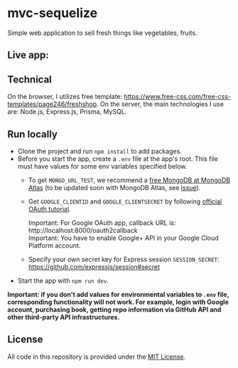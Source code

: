# mvc-sequelize
Simple web application to sell fresh things like vegetables, fruits.

## Live app:


## Technical

On the browser, I utilizes free template: https://www.free-css.com/free-css-templates/page246/freshshop.
On the server, the main technologies I use are: Node.js, Express.js, Prisma, MySQL.

## Run locally

- Clone the project and run `npm install` to add packages.
- Before you start the app, create a `.env` file at the app's root. This file must have values for some env variables specified below.
  - To get `MONGO_URL_TEST`, we recommend a [free MongoDB at MongoDB Atlas](https://docs.mongodb.com/manual/tutorial/atlas-free-tier-setup/) (to be updated soon with MongoDB Atlas, see [issue](https://github.com/async-labs/builderbook/issues/138)).
  - Get `GOOGLE_CLIENTID` and `GOOGLE_CLIENTSECRET` by following [official OAuth tutorial](https://developers.google.com/identity/sign-in/web/sign-in#before_you_begin).

    Important: For Google OAuth app, callback URL is: http://localhost:8000/oauth2callback <br/>
    Important: You have to enable Google+ API in your Google Cloud Platform account.

  - Specify your own secret key for Express session `SESSION_SECRET`: https://github.com/expressjs/session#secret
- Start the app with `npm run dev`.

**Important: if you don't add values for environmental variables to `.env` file, corresponding functionality will not work. For example, login with Google account, purchasing book, getting repo information via GitHub API and other third-party API infrastructures.**

## License

All code in this repository is provided under the [MIT License](https://github.com/hungvo2010/mvc-sequelize/blob/main/LICENSE).